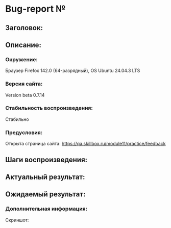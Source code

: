 # Bug-report №  

## Заголовок:



## Описание:
 


### Окружение:

Браузер Firefox 142.0 (64-разрядный), OS Ubuntu 24.04.3 LTS

### Версия сайта:

Version beta 0.7.14

### Стабильность воспроизведения:

Стабильно

### Предусловия:

Открыта страница сайта: https://qa.skillbox.ru/module11/practice/feedback

## Шаги воспроизведения:



## Актуальный результат:



## Ожидаемый результат:



### Дополнительная информация:

Скриншот:


